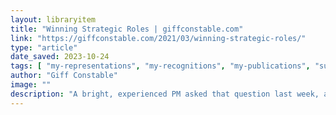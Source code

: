 ```yaml
---
layout: libraryitem
title: "Winning Strategic Roles | giffconstable.com"
link: "https://giffconstable.com/2021/03/winning-strategic-roles/"
type: "article"
date_saved: 2023-10-24
tags: [ "my-representations", "my-recognitions", "my-publications", "sustainability" ]
author: "Giff Constable"
image: ""
description: "A bright, experienced PM asked that question last week, and I wanted to offer a few suggestions. Before I do, I want to remind executives (myself included) of our responsibility to be aware of, and take steps against, unintentional bias in our organizations. If we want to retain great talent, we have to deserve to keep them."
---
```


